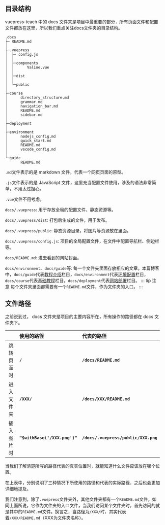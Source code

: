 ## 目录结构<Badge text="基于本篇博客" type="error"/>
vuepress-teach 中的 docs 文件夹是项目中最重要的部分，所有页面文件和配置文件都放在这里，所以我们重点关注docs文件夹的目录结构。
```
.docs
├─ README.md
│  
├─.vuepress
│  ├─ config.js
│  │  
│  ├─components
│  │      Valine.vue
│  │      
│  ├─dist
│  │
│  └─public
│        
├─course
│      directory_structure.md
│      grammar.md
│      navigation_bar.md
│      README.md
│      sidebar.md
│
├─deployment
│
├─environment
│      nodejs_config.md
│      quick_start.md
│      README.md
│      vscode_config.md
│      
└─guide
       README.md
```
`.md`文件表示的是 markdown 文件，代表一个网页页面的原型。<Badge text="下节介绍" type="tip"/>

`.js`文件表示的是 JavaScript 文件，这里充当配置文件使用，涉及的语法非常简单，不用太过担心。<Badge text="下节介绍" type="tip"/>

`.vue`文件不用考虑。

`docs/.vuepress`: 用于存放全局的配置文件、静态资源等。

`docs/.vuepress/dist`: 打包后生成的文件，用于发布。

`docs/.vuepress/public`: 静态资源目录，将图片等资源放在里面。

`docs/.vuepress/config.js`: 项目的全局配置文件，在文件中配置导航栏、侧边栏等。

`docs/README.md`: 进去看到的网站封面。

`docs/environment`、`docs/guide`等: 每一个文件夹里面存放相应的文章。本篇博客中，`docs/guide`代表[教程介绍](/guide/)栏目，`docs/environment`代表[环境配置](/environment/)栏目，`docs/course`代表[基础教程](/course/)栏目，`docs/deployment`代表[网站部署](/deployment/)栏目。
::: tip 注意
每个文件夹里面都需要有一个`README.md`文件，作为文件夹的入口。
::: 

## 文件路径<Badge text="重要" type="error"/>

之前说到过， docs 文件夹是项目的主要内容所在，所有操作的路径都在 docs 文件夹下。

|        |使用的路径                      |代表的路径                     | 
|:------:|:-----------------------------|:----------------------------|
|跳转页面时|**`/`**                       |**`/docs/README.md`**       |
|进入文件夹|**`/XXX/`**                   |**`/docs/XXX/README.md`**   |
|插入图片时|**`"$withBase('/XXX.png')"`**|**`/docs/.vuepress/public/XXX.png`**|

当我们了解清楚所写的路径代表的真实位置时，就能知道什么文件应该放在哪个位置。

在上表中，分别说明了三种情况下所使用的路径和代表的实际路径，之后也会更加详细地提及。

我们注意到，除了`.vuepress`文件夹外，其他文件夹都有一个`README.md`文件。如同上面所说，它作为文件夹的入口文件，当我们访问某个文件夹时，首先访问的就是其中的`README.md`文件。换言之，当路径为`/XXX/`时，其实代表着`/XXX/README.md`（XXX为文件夹名称）。

<br/><br/>
<Valine></Valine>
